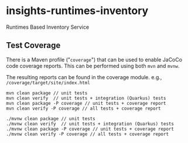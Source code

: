 # insights-runtimes-inventory
Runtimes Based Inventory Service

## Test Coverage

There is a Maven profile ("`coverage`") that can be used to enable JaCoCo code coverage reports. This can be performed using both `mvn` and `mvnw`.

The resulting reports can be found in the coverage module. e.g., `/coverage/target/site/index.html`

```shell
mvn clean package // unit tests
mvn clean verify  // unit tests + integration (Quarkus) tests
mvn clean package -P coverage // unit tests + coverage report
mvn clean verify -P coverage // all tests + coverage report

./mvnw clean package // unit tests
./mvnw clean verify  // unit tests + integration (Quarkus) tests
./mvnw clean package -P coverage // unit tests + coverage report
./mvnw clean verify -P coverage // all tests + coverage report
```
